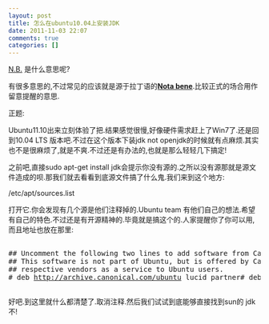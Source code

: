 ```yaml
---
layout: post
title: 怎么在ubuntu10.04上安装JDK
date: 2011-11-03 22:07
comments: true
categories: []
---
```

<a href="http://en.wikipedia.org/wiki/Nota_bene">N.B.</a> 是什么意思呢?

有很多意思的,不过常见的应该就是源于拉丁语的<strong><span style="text-decoration: underline;">Nota bene</span></strong>.比较正式的场合用作留意提醒的意思.

正题:

Ubuntu11.10出来立刻体验了把.结果感觉很慢,好像硬件需求赶上了Win7了.还是回到10.04 LTS 版本吧.不过在这个版本下装jdk not openjdk的时候就有点麻烦.其实也不是很麻烦了,就是不爽.不过还是有办法的,也就是那么轻轻几下搞定!

之前吧,直接sudo apt-get install jdk会提示你没有源的.之所以没有源那就是源文件造成的呗.那我们就去看看到底源文件搞了什么鬼.我们来到这个地方:

/etc/apt/sources.list

打开它.你会发现有几个源是他们注释掉的.Ubuntu team 有他们自己的想法.希望有自己的特色.不过还是有开源精神的.毕竟就是搞这个的.人家提醒你了你可以用,而且地址也放在那里:
<pre class="shell">

## Uncomment the following two lines to add software from Canonical's## 'partner' repository.
## This software is not part of Ubuntu, but is offered by Canonical and the
## respective vendors as a service to Ubuntu users.
# deb <a href="http://archive.canonical.com/ubuntu">http://archive.canonical.com/ubuntu</a> lucid partner# deb-src <a href="http://archive.canonical.com/ubuntu">http://archive.canonical.com/ubuntu</a> lucid partner

</pre>
好吧.到这里就什么都清楚了.取消注释.然后我们试试到底能够直接找到sun的 jdk不!
